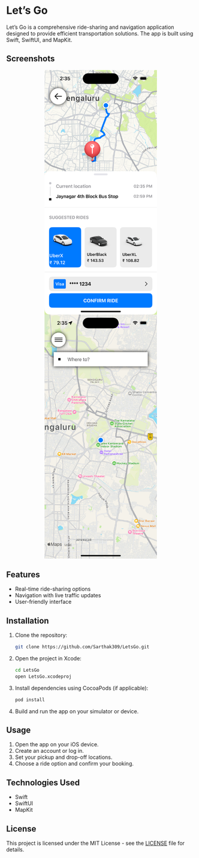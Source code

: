 # Let’s Go

Let’s Go is a comprehensive ride-sharing and navigation application designed to provide efficient transportation solutions. The app is built using Swift, SwiftUI, and MapKit.

## Screenshots

<div style="display: flex; flex-wrap: wrap; justify-content: space-around;">
    <img src="images/1.png" alt="Screenshot 1" width="300"/>
    <img src="images/2.png" alt="Screenshot 2" width="300"/>
</div>


## Features
- Real-time ride-sharing options
- Navigation with live traffic updates
- User-friendly interface

## Installation

1. Clone the repository:
    ```sh
    git clone https://github.com/Sarthak309/LetsGo.git
    ```

2. Open the project in Xcode:
    ```sh
    cd LetsGo
    open LetsGo.xcodeproj
    ```

3. Install dependencies using CocoaPods (if applicable):
    ```sh
    pod install
    ```

4. Build and run the app on your simulator or device.

## Usage

1. Open the app on your iOS device.
2. Create an account or log in.
3. Set your pickup and drop-off locations.
4. Choose a ride option and confirm your booking.

## Technologies Used
- Swift
- SwiftUI
- MapKit

## License
This project is licensed under the MIT License - see the [LICENSE](LICENSE) file for details.
